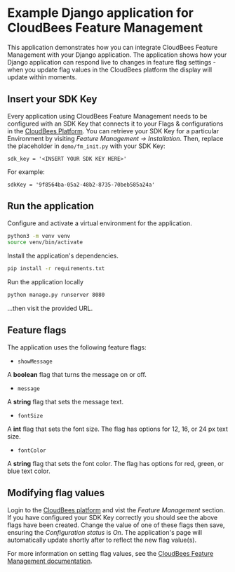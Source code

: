 # Example Django application for CloudBees Feature Management

This application demonstrates how you can integrate CloudBees Feature Management with your Django application.
The application shows how your Django application can respond live to changes in feature flag settings - when you update flag values in the CloudBees platform the display will update within moments.

## Insert your SDK Key

Every application using CloudBees Feature Management needs to be configured with an SDK Key that connects it to your Flags & configurations in the [CloudBees Platform](https://cloudbees.io/).
You can retrieve your SDK Key for a particular Environment by visiting _Feature Management -> Installation_.
Then, replace the placeholder in `demo/fm_init.py` with your SDK Key:

`sdk_key = '<INSERT YOUR SDK KEY HERE>'`

For example:

`sdkKey = '9f8564ba-05a2-48b2-8735-70beb585a24a'`

## Run the application

Configure and activate a virtual environment for the application.

```bash
python3 -m venv venv
source venv/bin/activate
```

Install the application's dependencies.

```bash
pip install -r requirements.txt
```

Run the application locally

```bash
python manage.py runserver 8080
```

...then visit the provided URL.

## Feature flags

The application uses the following feature flags:

- `showMessage`

A **boolean** flag that turns the message on or off.

- `message`

A **string** flag that sets the message text.

- `fontSize`

A **int** flag that sets the font size. The flag has options for 12, 16, or 24 px text size.

- `fontColor`

A **string** flag that sets the font color. The flag has options for red, green, or blue text color.

## Modifying flag values

Login to the [CloudBees platform](https://cloudbees.io/) and vist the _Feature Management_ section.
If you have configured your SDK Key correctly you should see the above flags have been created.
Change the value of one of these flags then save, ensuring the _Configuration status_ is _On_.
The application's page will automatically update shortly after to reflect the new flag value(s).

For more information on setting flag values, see the [CloudBees Feature Management documentation](https://docs.cloudbees.io/docs/cloudbees-feature-management/latest/).
